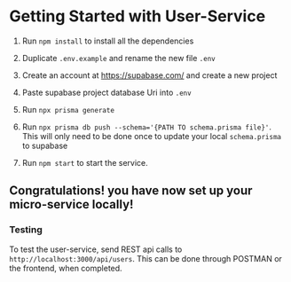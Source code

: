 # Getting Started with User-Service

1. Run `npm install` to install all the dependencies

2. Duplicate `.env.example` and rename the new file `.env`

3. Create an account at https://supabase.com/ and create a new project

4. Paste supabase project database Uri into `.env`

5. Run `npx prisma generate`

6. Run `npx prisma db push --schema='{PATH TO schema.prisma file}'`. This will only need to be done once to update your local `schema.prisma` to supabase

7. Run `npm start` to start the service.

## Congratulations! you have now set up your micro-service locally!

### Testing

To test the user-service, send REST api calls to `http://localhost:3000/api/users`.
This can be done through POSTMAN or the frontend, when completed.
